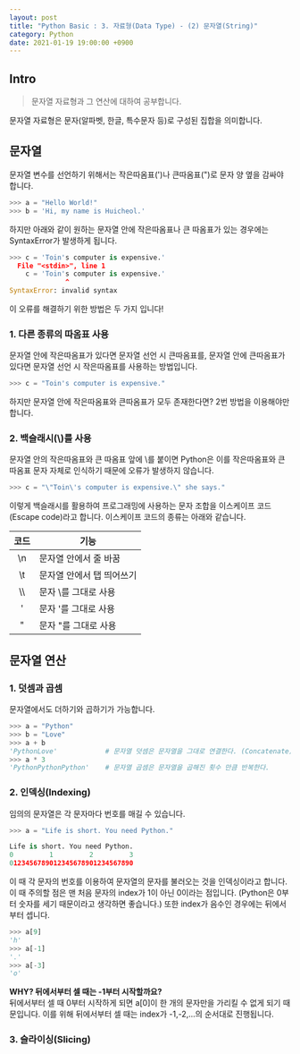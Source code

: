 ```yaml
---
layout: post
title: "Python Basic : 3. 자료형(Data Type) - (2) 문자열(String)"
category: Python
date: 2021-01-19 19:00:00 +0900
---
```

## Intro
>문자열 자료형과 그 연산에 대하여 공부합니다.

문자열 자료형은 문자(알파벳, 한글, 특수문자 등)로 구성된 집합을 의미합니다.

## 문자열
문자열 변수를 선언하기 위해서는 작은따옴표(')나 큰따옴표(")로 문자 양 옆을 감싸야합니다.
```python
>>> a = "Hello World!"
>>> b = 'Hi, my name is Huicheol.'
```

하지만 아래와 같이 원하는 문자열 안에 작은따옴표나 큰 따옴표가 있는 경우에는 SyntaxError가 발생하게 됩니다.
```python
>>> c = 'Toin's computer is expensive.'
  File "<stdin>", line 1
    c = 'Toin's computer is expensive.'
              ^
SyntaxError: invalid syntax
```

이 오류를 해결하기 위한 방법은 두 가지 입니다!

### 1. 다른 종류의 따옴표 사용
문자열 안에 작은따옴표가 있다면 문자열 선언 시 큰따옴표를, 문자열 안에 큰따옴표가 있다면 문자열 선언 시 작은따옴표를 사용하는 방법입니다.
```python
>>> c = "Toin's computer is expensive."
```

하지만 문자열 안에 작은따옴표와 큰따옴표가 모두 존재한다면? 2번 방법을 이용해야만 합니다.

### 2. 백슬래시(\\)를 사용
문자열 안의 작은따옴표와 큰 따옴표 앞에 \를 붙이면 Python은 이를 작은따옴표와 큰 따옴표 문자 자체로 인식하기 때문에 오류가 발생하지 않습니다.
```python
>>> c = "\"Toin\'s computer is expensive.\" she says."
```

이렇게 백슬래시를 활용하여 프로그래밍에 사용하는 문자 조합을 이스케이프 코드(Escape code)라고 합니다. 이스케이프 코드의 종류는 아래와 같습니다.

|코드|기능|
|:---:|---|
|\n|문자열 안에서 줄 바꿈|
|\t|문자열 안에서 탭 띄어쓰기|
|\\\\ |문자 \를 그대로 사용|
|\'|문자 '를 그대로 사용|
|\"|문자 "를 그대로 사용|


## 문자열 연산
### 1. 덧셈과 곱셈
문자열에서도 더하기와 곱하기가 가능합니다.
```python
>>> a = "Python"
>>> b = "Love"
>>> a + b
'PythonLove'            # 문자열 덧셈은 문자열을 그대로 연결한다. (Concatenate)
>>> a * 3
'PythonPythonPython'    # 문자열 곱셈은 문자열을 곱해진 횟수 만큼 반복한다.
```

### 2. 인덱싱(Indexing)
임의의 문자열은 각 문자마다 번호를 매길 수 있습니다.
```python
>>> a = "Life is short. You need Python."
```
```python
Life is short. You need Python.
0         1         2         3
0123456789012345678901234567890
```

이 때 각 문자의 번호를 이용하여 문자열의 문자를 불러오는 것을 인덱싱이라고 합니다. 이 때 주의할 점은 맨 처음 문자의 index가 1이 아닌 0이라는 점입니다. (Python은 0부터 숫자를 세기 때문이라고 생각하면 좋습니다.) 또한 index가 음수인 경우에는 뒤에서부터 셉니다.
```python
>>> a[9]
'h'
>>> a[-1]
'.'
>>> a[-3]
'o'
```

**WHY? 뒤에서부터 셀 때는 -1부터 시작할까요?**<br/>
뒤에서부터 셀 때 0부터 시작하게 되면 a[0]이 한 개의 문자만을 가리킬 수 없게 되기 때문입니다. 이를 위해 뒤에서부터 셀 때는 index가 -1,-2,...의 순서대로 진행됩니다.

### 3. 슬라이싱(Slicing)
